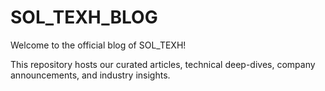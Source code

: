 # SOL_TEXH_BLOG
Welcome to the official blog of SOL_TEXH!

This repository hosts our curated articles, technical deep-dives, company announcements, and industry insights.

